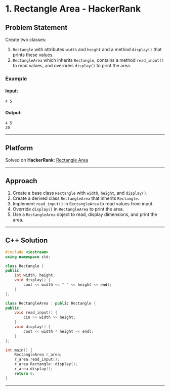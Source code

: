 # 1. Rectangle Area - HackerRank 

## Problem Statement
Create two classes:
1. `Rectangle` with attributes `width` and `height` and a method `display()` that prints these values.
2. `RectangleArea` which inherits `Rectangle`, contains a method `read_input()` to read values, and overrides `display()` to print the area.

### Example
#### Input:
```
4 5
```
#### Output:
```
4 5
20
```

---

## Platform
Solved on **HackerRank**: [Rectangle Area](https://www.hackerrank.com/)

---

## Approach
1. Create a base class `Rectangle` with `width`, `height`, and `display()`.
2. Create a derived class `RectangleArea` that inherits `Rectangle`.
3. Implement `read_input()` in `RectangleArea` to read values from input.
4. Override `display()` in `RectangleArea` to print the area.
5. Use a `RectangleArea` object to read, display dimensions, and print the area.

---

## C++ Solution
```cpp
#include <iostream>
using namespace std;

class Rectangle {
public:
    int width, height;
    void display() {
        cout << width << " " << height << endl;
    }
};

class RectangleArea : public Rectangle {
public:
    void read_input() {
        cin >> width >> height;
    }
    void display() {
        cout << width * height << endl;
    }
};

int main() {
    RectangleArea r_area;
    r_area.read_input();
    r_area.Rectangle::display();
    r_area.display();
    return 0;
}
```

---


